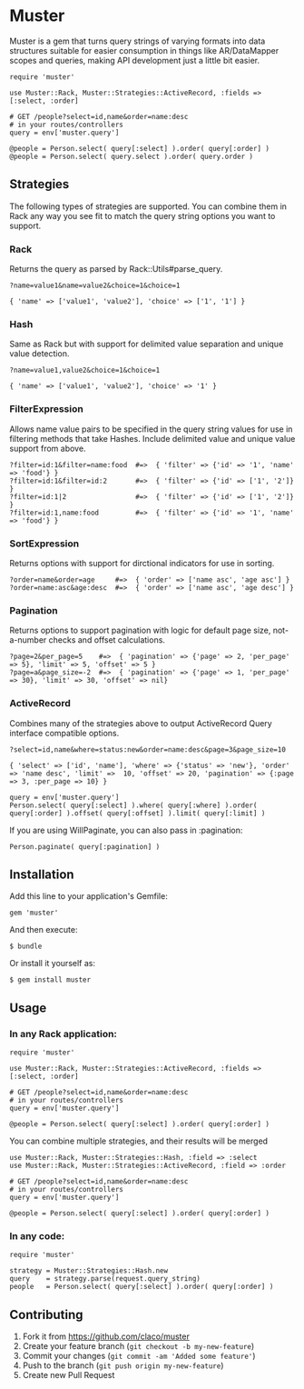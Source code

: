# Muster

Muster is a gem that turns query strings of varying formats into data structures suitable for
easier consumption in things like AR/DataMapper scopes and queries, making API development just a little bit easier.

    require 'muster'

    use Muster::Rack, Muster::Strategies::ActiveRecord, :fields => [:select, :order]

    # GET /people?select=id,name&order=name:desc
    # in your routes/controllers
    query = env['muster.query']

    @people = Person.select( query[:select] ).order( query[:order] )
    @people = Person.select( query.select ).order( query.order )

## Strategies

The following types of strategies are supported. You can combine them in Rack any way you see fit to match the query string options
you want to support.

### Rack

Returns the query as parsed by Rack::Utils#parse_query.

    ?name=value1&name=value2&choice=1&choice=1
    
    { 'name' => ['value1', 'value2'], 'choice' => ['1', '1'] }

### Hash

Same as Rack but with support for delimited value separation and unique value detection.

    ?name=value1,value2&choice=1&choice=1

    { 'name' => ['value1', 'value2'], 'choice' => '1' }

### FilterExpression

Allows name value pairs to be specified in the query string values for use in filtering methods that take Hashes.
Include delimited value and unique value support from above.

    ?filter=id:1&filter=name:food  #=>  { 'filter' => {'id' => '1', 'name' => 'food'} }
    ?filter=id:1&filter=id:2       #=>  { 'filter' => {'id' => ['1', '2']} }     
    ?filter=id:1|2                 #=>  { 'filter' => {'id' => ['1', '2']} }
    ?filter=id:1,name:food         #=>  { 'filter' => {'id' => '1', 'name' => 'food'} }

### SortExpression

Returns options with support for dirctional indicators for use in sorting.

    ?order=name&order=age     #=>  { 'order' => ['name asc', 'age asc'] }
    ?order=name:asc&age:desc  #=>  { 'order' => ['name asc', 'age desc'] }

### Pagination

Returns options to support pagination with logic for default page size, not-a-number checks and offset calculations.

    ?page=2&per_page=5    #=>  { 'pagination' => {'page' => 2, 'per_page' => 5}, 'limit' => 5, 'offset' => 5 }
    ?page=a&page_size=-2  #=>  { 'pagination' => {'page' => 1, 'per_page' => 30}, 'limit' => 30, 'offset' => nil}


### ActiveRecord

Combines many of the strategies above to output ActiveRecord Query interface compatible options.

    ?select=id,name&where=status:new&order=name:desc&page=3&page_size=10
    
    { 'select' => ['id', 'name'], 'where' => {'status' => 'new'}, 'order' => 'name desc', 'limit' =>  10, 'offset' => 20, 'pagination' => {:page => 3, :per_page => 10} }

    query = env['muster.query']
    Person.select( query[:select] ).where( query[:where] ).order( query[:order] ).offset( query[:offset] ).limit( query[:limit] )

If you are using WillPaginate, you can also pass in :pagination:

    Person.paginate( query[:pagination] )

## Installation

Add this line to your application's Gemfile:

    gem 'muster'

And then execute:

    $ bundle

Or install it yourself as:

    $ gem install muster

## Usage

### In any Rack application:

    require 'muster'

    use Muster::Rack, Muster::Strategies::ActiveRecord, :fields => [:select, :order]
    
    # GET /people?select=id,name&order=name:desc
    # in your routes/controllers
    query = env['muster.query']
    
    @people = Person.select( query[:select] ).order( query[:order] )

You can combine multiple strategies, and their results will be merged

    use Muster::Rack, Muster::Strategies::Hash, :field => :select
    use Muster::Rack, Muster::Strategies::ActiveRecord, :field => :order
    
    # GET /people?select=id,name&order=name:desc
    # in your routes/controllers
    query = env['muster.query']
    
    @people = Person.select( query[:select] ).order( query[:order] )


### In any code:

    require 'muster'

    strategy = Muster::Strategies::Hash.new
    query    = strategy.parse(request.query_string)
    people   = Person.select( query[:select] ).order( query[:order] )

## Contributing

1. Fork it from https://github.com/claco/muster
2. Create your feature branch (`git checkout -b my-new-feature`)
3. Commit your changes (`git commit -am 'Added some feature'`)
4. Push to the branch (`git push origin my-new-feature`)
5. Create new Pull Request

